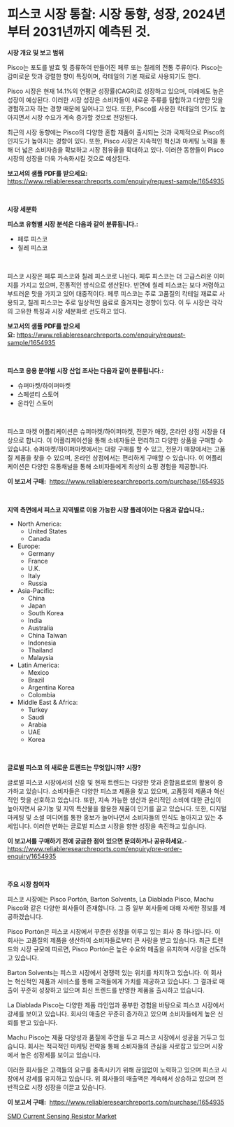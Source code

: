 <p><h1>피스코 시장 통찰: 시장 동향, 성장, 2024년부터 2031년까지 예측된 것.</h1></p><p><strong>시장 개요 및 보고 범위</strong></p>
<p><p>Pisco는 포도를 발효 및 증류하여 만들어진 페루 또는 칠레의 전통 주류이다. Pisco는 감미로운 맛과 강렬한 향이 특징이며, 칵테일의 기본 재료로 사용되기도 한다.</p><p>Pisco 시장은 현재 14.1%의 연평균 성장률(CAGR)로 성장하고 있으며, 미래에도 높은 성장이 예상된다. 이러한 시장 성장은 소비자들이 새로운 주류를 탐험하고 다양한 맛을 경험하고자 하는 경향 때문에 일어나고 있다. 또한, Pisco를 사용한 칵테일의 인기도 높아지면서 시장 수요가 계속 증가할 것으로 전망된다.</p><p>최근의 시장 동향에는 Pisco의 다양한 혼합 제품이 출시되는 것과 국제적으로 Pisco의 인지도가 높아지는 경향이 있다. 또한, Pisco 시장은 지속적인 혁신과 마케팅 노력을 통해 더 넓은 소비자층을 확보하고 시장 점유율을 확대하고 있다. 이러한 동향들이 Pisco 시장의 성장을 더욱 가속화시킬 것으로 예상된다.</p></p>
<p><strong>보고서의 샘플 PDF를 받으세요:</strong> <a href="https://www.reliableresearchreports.com/enquiry/request-sample/1654935">https://www.reliableresearchreports.com/enquiry/request-sample/1654935</a></p>
<p>&nbsp;</p>
<p><strong>시장 세분화</strong></p>
<p><strong>피스코 유형별 시장 분석은 다음과 같이 분류됩니다.:</strong></p>
<p><ul><li>페루 피스코</li><li>칠레 피스코</li></ul></p>
<p>&nbsp;</p>
<p><p>피스코 시장은 페루 피스코와 칠레 피스코로 나뉜다. 페루 피스코는 더 고급스러운 이미지를 가지고 있으며, 전통적인 방식으로 생산된다. 반면에 칠레 피스코는 보다 저렴하고 부드러운 맛을 가지고 있어 대중적이다. 페루 피스코는 주로 고품질의 칵테일 재료로 사용되고, 칠레 피스코는 주로 일상적인 음료로 즐겨지는 경향이 있다. 이 두 시장은 각각의 고유한 특징과 시장 세분화로 선도하고 있다.</p></p>
<p><strong>보고서의 샘플 PDF를 받으세요:</strong>&nbsp;<a href="https://www.reliableresearchreports.com/enquiry/request-sample/1654935">https://www.reliableresearchreports.com/enquiry/request-sample/1654935</a></p>
<p>&nbsp;</p>
<p><strong> 피스코 응용 분야별 시장 산업 조사는 다음과 같이 분류됩니다.:</strong></p>
<p><ul><li>슈퍼마켓/하이퍼마켓</li><li>스페셜티 스토어</li><li>온라인 스토어</li></ul></p>
<p>&nbsp;</p>
<p><p>피스코 마켓 어플리케이션은 슈퍼마켓/하이퍼마켓, 전문가 매장, 온라인 상점 시장을 대상으로 합니다. 이 어플리케이션을 통해 소비자들은 편리하고 다양한 상품을 구매할 수 있습니다. 슈퍼마켓/하이퍼마켓에서는 대량 구매를 할 수 있고, 전문가 매장에서는 고품질 제품을 찾을 수 있으며, 온라인 상점에서는 편리하게 구매할 수 있습니다. 이 어플리케이션은 다양한 유통채널을 통해 소비자들에게 최상의 쇼핑 경험을 제공합니다.</p></p>
<p><strong>이 보고서 구매:</strong>&nbsp; <a href="https://www.reliableresearchreports.com/purchase/1654935">https://www.reliableresearchreports.com/purchase/1654935</a></p>
<p>&nbsp;</p>
<p><strong>지역 측면에서 피스코 지역별로 이용 가능한 시장 플레이어는 다음과 같습니다.:</strong></p>
<p><ul>
    <li>
        North America:
        <ul>
            <li>United States</li>
            <li>Canada</li>
        </ul>
    </li>
    <li>
        Europe:
        <ul>
            <li>Germany</li>
            <li>France</li>
            <li>U.K.</li>
            <li>Italy</li>
            <li>Russia</li>
        </ul>
    </li>
    <li>
        Asia-Pacific:
        <ul>
            <li>China</li>
            <li>Japan</li>
            <li>South Korea</li>
            <li>India</li>
            <li>Australia</li>
            <li>China Taiwan</li>
            <li>Indonesia</li>
            <li>Thailand</li>
            <li>Malaysia</li>
        </ul>
    </li>
    <li>
        Latin America:
        <ul>
            <li>Mexico</li>
            <li>Brazil</li>
            <li>Argentina Korea</li>
            <li>Colombia</li>
        </ul>
    </li>
    <li>
        Middle East & Africa:
        <ul>
            <li>Turkey</li>
            <li>Saudi</li>
            <li>Arabia</li>
            <li>UAE</li>
            <li>Korea</li>
        </ul>
    </li>
    </ul></p>
<p>&nbsp;</p>
<p><strong>글로벌 피스코 의 새로운 트렌드는 무엇입니까? 시장?</strong></p>
<p><p>글로벌 피스코 시장에서의 신흥 및 현재 트렌드는 다양한 맛과 혼합음료로의 활용이 증가하고 있습니다. 소비자들은 다양한 피스코 제품을 찾고 있으며, 고품질의 제품과 혁신적인 맛을 선호하고 있습니다. 또한, 지속 가능한 생산과 윤리적인 소비에 대한 관심이 높아지면서 유기농 및 지역 특산물을 활용한 제품이 인기를 끌고 있습니다. 또한, 디지털 마케팅 및 소셜 미디어를 통한 홍보가 늘어나면서 소비자들의 인식도 높아지고 있는 추세입니다. 이러한 변화는 글로벌 피스코 시장을 향한 성장을 촉진하고 있습니다.</p></p>
<p><strong>이 보고서를 구매하기 전에 궁금한 점이 있으면 문의하거나 공유하세요.</strong>- <a href="https://www.reliableresearchreports.com/enquiry/pre-order-enquiry/1654935">https://www.reliableresearchreports.com/enquiry/pre-order-enquiry/1654935</a></p>
<p>&nbsp;</p>
<p><strong>주요 시장 참여자</strong></p>
<p><p>피스코 시장에는 Pisco Portón, Barton Solvents, La Diablada Pisco, Machu Pisco와 같은 다양한 회사들이 존재합니다. 그 중 일부 회사들에 대해 자세한 정보를 제공하겠습니다.</p><p>Pisco Portón은 피스코 시장에서 꾸준한 성장을 이루고 있는 회사 중 하나입니다. 이 회사는 고품질의 제품을 생산하여 소비자들로부터 큰 사랑을 받고 있습니다. 최근 트렌드와 시장 규모에 따르면, Pisco Portón은 높은 수요와 매출을 유지하며 시장을 선도하고 있습니다.</p><p>Barton Solvents는 피스코 시장에서 경쟁력 있는 위치를 차지하고 있습니다. 이 회사는 혁신적인 제품과 서비스를 통해 고객들에게 가치를 제공하고 있습니다. 그 결과로 매출이 꾸준히 성장하고 있으며 최신 트렌드를 반영한 제품을 출시하고 있습니다.</p><p>La Diablada Pisco는 다양한 제품 라인업과 풍부한 경험을 바탕으로 피스코 시장에서 강세를 보이고 있습니다. 회사의 매출은 꾸준히 증가하고 있으며 소비자들에게 높은 신뢰를 받고 있습니다.</p><p>Machu Pisco는 제품 다양성과 품질에 주안을 두고 피스코 시장에서 성공을 거두고 있습니다. 회사는 적극적인 마케팅 전략을 통해 소비자들의 관심을 사로잡고 있으며 시장에서 높은 성장세를 보이고 있습니다.</p><p>이러한 회사들은 고객들의 요구를 충족시키기 위해 끊임없이 노력하고 있으며 피스코 시장에서 강세를 유지하고 있습니다. 위 회사들의 매출액은 계속해서 상승하고 있으며 전반적으로 시장 성장을 이끌고 있습니다.</p></p>
<p><strong>이 보고서 구매:</strong>&nbsp;&nbsp;<a href="https://www.reliableresearchreports.com/purchase/1654935">https://www.reliableresearchreports.com/purchase/1654935</a></p>
<p><p><a href="https://github.com/Sinjinluong3e0awx2m195k76/Market-Research-Report-List-1/blob/main/smd-current-sensing-resistor-market.md">SMD Current Sensing Resistor Market</a></p></p>

